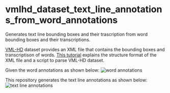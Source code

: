 # vmlhd_dataset_text_line_annotations_from_word_annotations
Generates text line bounding boxes and their trascription from word bounding boxes and their transcriptions.


[VML-HD](http://tc11.cvc.uab.es/datasets/VML-HD_1) dataset provides an XML file that contains the bounding boxes and transcriptison of words. [This tutorial](https://majeek.github.io/tutorials/vmlHD/) explains the structure format of the XML file and a script to parse VML-HD dataset.

Given the word annotations as shown below:
![word annotations](https://github.com/beratkurar/vmlhd_dataset_text_line_annotations_from_word_annotations/tree/main/md_images/word_annotations.png)

This repository generates the text line annotations as shown below:
![text line annotations](https://github.com/beratkurar/vmlhd_dataset_text_line_annotations_from_word_annotations/tree/main/md_images/textline_annotations.png)







